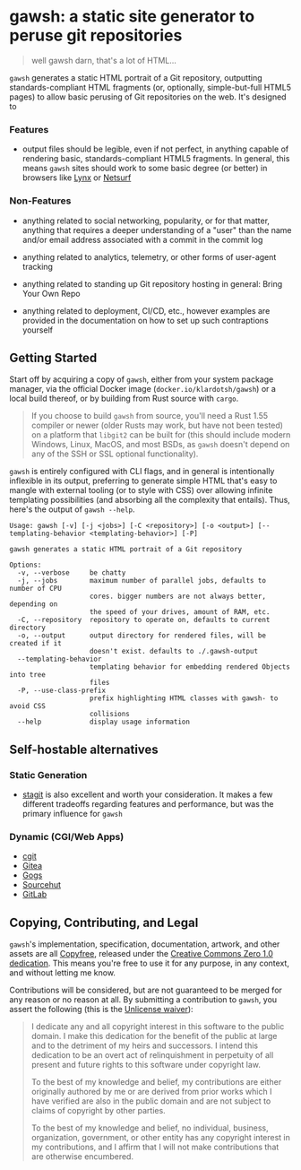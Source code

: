 # gawsh: a static site generator to peruse git repositories

> well gawsh darn, that's a lot of HTML...

`gawsh` generates a static HTML portrait of a Git repository, outputting
standards-compliant HTML fragments (or, optionally, simple-but-full HTML5
pages) to allow basic perusing of Git repositories on the web. It's designed to 

### Features

- output files should be legible, even if not perfect, in anything capable of
  rendering basic, standards-compliant HTML5 fragments.  In general, this means
  `gawsh` sites should work to some basic degree (or better) in browsers like
  [Lynx](https://invisible-island.net/lynx/) or
  [Netsurf](https://www.netsurf-browser.org/)

### Non-Features

- anything related to social networking, popularity, or for that matter,
  anything that requires a deeper understanding of a "user" than the name
  and/or email address associated with a commit in the commit log

- anything related to analytics, telemetry, or other forms of user-agent
  tracking

- anything related to standing up Git repository hosting in general: Bring Your
  Own Repo

- anything related to deployment, CI/CD, etc., however examples are provided in
  the documentation on how to set up such contraptions yourself

## Getting Started

Start off by acquiring a copy of `gawsh`, either from your system package
manager, via the official Docker image (`docker.io/klardotsh/gawsh`) or a local
build thereof, or by building from Rust source with `cargo`.

> If you choose to build `gawsh` from source, you'll need a Rust 1.55 compiler
> or newer (older Rusts may work, but have not been tested) on a platform that
> `libgit2` can be built for (this should include modern Windows, Linux, MacOS,
> and most BSDs, as `gawsh` doesn't depend on any of the SSH or SSL optional
> functionality).

`gawsh` is entirely configured with CLI flags, and in general is intentionally
inflexible in its output, preferring to generate simple HTML that's easy to
mangle with external tooling (or to style with CSS) over allowing infinite
templating possibilities (and absorbing all the complexity that entails). Thus,
here's the output of `gawsh --help`.

```
Usage: gawsh [-v] [-j <jobs>] [-C <repository>] [-o <output>] [--templating-behavior <templating-behavior>] [-P]

gawsh generates a static HTML portrait of a Git repository

Options:
  -v, --verbose     be chatty
  -j, --jobs        maximum number of parallel jobs, defaults to number of CPU
                    cores. bigger numbers are not always better, depending on
                    the speed of your drives, amount of RAM, etc.
  -C, --repository  repository to operate on, defaults to current directory
  -o, --output      output directory for rendered files, will be created if it
                    doesn't exist. defaults to ./.gawsh-output
  --templating-behavior
                    templating behavior for embedding rendered Objects into tree
                    files
  -P, --use-class-prefix
                    prefix highlighting HTML classes with gawsh- to avoid CSS
                    collisions
  --help            display usage information
```


## Self-hostable alternatives

### Static Generation

- [stagit](https://codemadness.org/stagit.html) is also excellent and worth
  your consideration. It makes a few different tradeoffs regarding features and
  performance, but was the primary influence for `gawsh`

### Dynamic (CGI/Web Apps)

- [cgit](https://git.zx2c4.com/cgit/)
- [Gitea](https://gitea.com/)
- [Gogs](https://gogs.io/)
- [Sourcehut](https://sourcehut.org/)
- [GitLab](https://gitlab.com/)

## Copying, Contributing, and Legal

`gawsh`'s implementation, specification, documentation, artwork, and other
assets are all [Copyfree](http://copyfree.org/), released under the [Creative
Commons Zero 1.0
dedication](https://creativecommons.org/publicdomain/zero/1.0/). This means
you're free to use it for any purpose, in any context, and without letting me
know.

Contributions will be considered, but are not guaranteed to be merged for any
reason or no reason at all. By submitting a contribution to `gawsh`, you assert
the following (this is the [Unlicense waiver](https://unlicense.org/WAIVER)):

> I dedicate any and all copyright interest in this software to the
> public domain. I make this dedication for the benefit of the public at
> large and to the detriment of my heirs and successors. I intend this
> dedication to be an overt act of relinquishment in perpetuity of all
> present and future rights to this software under copyright law.
>
> To the best of my knowledge and belief, my contributions are either
> originally authored by me or are derived from prior works which I have
> verified are also in the public domain and are not subject to claims
> of copyright by other parties.
>
> To the best of my knowledge and belief, no individual, business,
> organization, government, or other entity has any copyright interest
> in my contributions, and I affirm that I will not make contributions
> that are otherwise encumbered.
